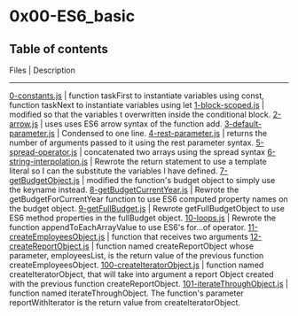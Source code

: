 # 0x00-ES6_basic

## Table of contents
Files | Description
-----   -----------
[0-constants.js](./0-constants.js) | function taskFirst to instantiate variables using const, function taskNext to instantiate variables using let
[1-block-scoped.js](./1-block-scoped.js) | modified so that the variables t overwritten inside the conditional block.
[2-arrow.js](./2-arrow.js) | uses uses ES6 arrow syntax of the function add.
[3-default-parameter.js](./3-default-parameter.js) | Condensed to one line.
[4-rest-parameter.js](./4-rest-parameter.js) | returns the number of arguments passed to it using the rest parameter syntax.
[5-spread-operator.js](./5-spread-operator.js) | concatenated two arrays using the spread syntax
[6-string-interpolation.js](./6-string-interpolation.js) | Rewrote the return statement to use a template literal so I can the substitute the variables I have defined.
[7-getBudgetObject.js](./7-getBudgetObject.js) | modified the function's budget object to simply use the keyname instead.
[8-getBudgetCurrentYear.js](./8-getBudgetCurrentYear.js) | Rewrote the getBudgetForCurrentYear function to use ES6 computed property names on the budget object.
[9-getFullBudget.js](./9-getFullBudget.js) | Rewrote getFullBudgetObject to use ES6 method properties in the fullBudget object.
[10-loops.js](./10-loops.js) | Rewrote the function appendToEachArrayValue to use ES6's for...of operator.
[11-createEmployeesObject.js](./11-createEmployeesObject.js) | function that receives two arguments
[12-createReportObject.js](./12-createReportObject.js) | function named createReportObject whose parameter, employeesList, is the return value of the previous function createEmployeesObject.
[100-createIteratorObject.js](./100-createIteratorObject.js) | function named createIteratorObject, that will take into argument a report Object created with the previous function createReportObject.
[101-iterateThroughObject.js](./101-iterateThroughObject.js) | function named iterateThroughObject. The function's parameter reportWithIterator is the return value from createIteratorObject.

